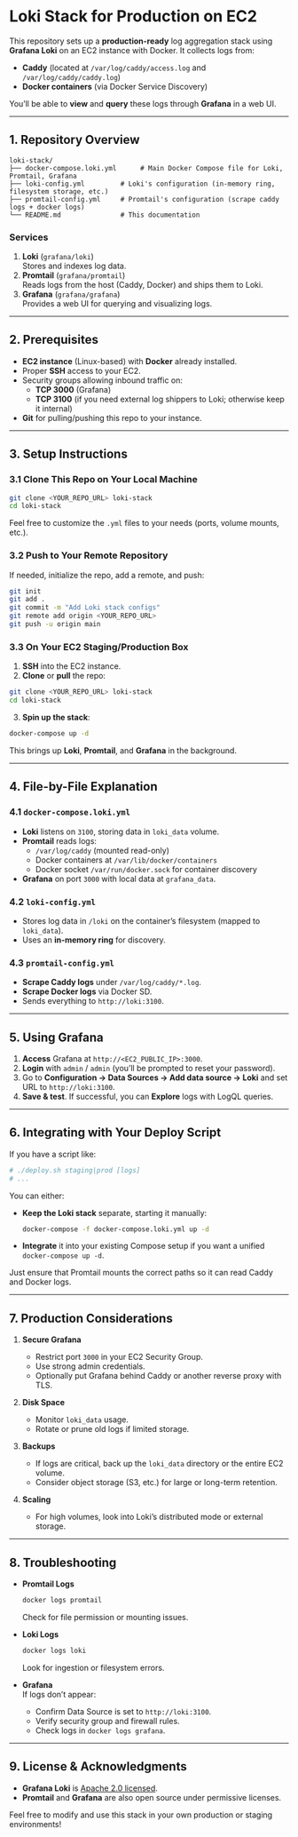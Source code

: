 # Loki Stack for Production on EC2

This repository sets up a **production-ready** log aggregation stack using **Grafana Loki** on an EC2 instance with Docker. It collects logs from:

- **Caddy** (located at `/var/log/caddy/access.log` and `/var/log/caddy/caddy.log`)
- **Docker containers** (via Docker Service Discovery)

You’ll be able to **view** and **query** these logs through **Grafana** in a web UI.

---

## 1. Repository Overview

```
loki-stack/
├── docker-compose.loki.yml      # Main Docker Compose file for Loki, Promtail, Grafana
├── loki-config.yml         # Loki's configuration (in-memory ring, filesystem storage, etc.)
├── promtail-config.yml     # Promtail's configuration (scrape caddy logs + docker logs)
└── README.md               # This documentation
```

### Services

1. **Loki** (`grafana/loki`)  
   Stores and indexes log data.  
2. **Promtail** (`grafana/promtail`)  
   Reads logs from the host (Caddy, Docker) and ships them to Loki.  
3. **Grafana** (`grafana/grafana`)  
   Provides a web UI for querying and visualizing logs.

---

## 2. Prerequisites

- **EC2 instance** (Linux-based) with **Docker** already installed.
- Proper **SSH** access to your EC2.
- Security groups allowing inbound traffic on:
  - **TCP 3000** (Grafana)  
  - **TCP 3100** (if you need external log shippers to Loki; otherwise keep it internal)
- **Git** for pulling/pushing this repo to your instance.

---

## 3. Setup Instructions

### 3.1 Clone This Repo on Your Local Machine

```bash
git clone <YOUR_REPO_URL> loki-stack
cd loki-stack
```

Feel free to customize the `.yml` files to your needs (ports, volume mounts, etc.).

### 3.2 Push to Your Remote Repository

If needed, initialize the repo, add a remote, and push:

```bash
git init
git add .
git commit -m "Add Loki stack configs"
git remote add origin <YOUR_REPO_URL>
git push -u origin main
```

### 3.3 On Your EC2 Staging/Production Box

1. **SSH** into the EC2 instance.
2. **Clone** or **pull** the repo:

```bash
git clone <YOUR_REPO_URL> loki-stack
cd loki-stack
```

3. **Spin up the stack**:

```bash
docker-compose up -d
```

This brings up **Loki**, **Promtail**, and **Grafana** in the background.

---

## 4. File-by-File Explanation

### 4.1 `docker-compose.loki.yml`

- **Loki** listens on `3100`, storing data in `loki_data` volume.
- **Promtail** reads logs:
  - `/var/log/caddy` (mounted read-only)  
  - Docker containers at `/var/lib/docker/containers`
  - Docker socket `/var/run/docker.sock` for container discovery
- **Grafana** on port `3000` with local data at `grafana_data`.

### 4.2 `loki-config.yml`

- Stores log data in `/loki` on the container’s filesystem (mapped to `loki_data`).
- Uses an **in-memory ring** for discovery.

### 4.3 `promtail-config.yml`

- **Scrape Caddy logs** under `/var/log/caddy/*.log`.  
- **Scrape Docker logs** via Docker SD.  
- Sends everything to `http://loki:3100`.

---

## 5. Using Grafana

1. **Access** Grafana at `http://<EC2_PUBLIC_IP>:3000`.
2. **Login** with `admin` / `admin` (you’ll be prompted to reset your password).
3. Go to **Configuration → Data Sources → Add data source → Loki** and set URL to `http://loki:3100`.
4. **Save & test**. If successful, you can **Explore** logs with LogQL queries.

---

## 6. Integrating with Your Deploy Script

If you have a script like:

```bash
# ./deploy.sh staging|prod [logs]
# ...
```

You can either:

- **Keep the Loki stack** separate, starting it manually:
  ```bash
  docker-compose -f docker-compose.loki.yml up -d
  ```
- **Integrate** it into your existing Compose setup if you want a unified `docker-compose up -d`.

Just ensure that Promtail mounts the correct paths so it can read Caddy and Docker logs.

---

## 7. Production Considerations

1. **Secure Grafana**  
   - Restrict port `3000` in your EC2 Security Group.
   - Use strong admin credentials.
   - Optionally put Grafana behind Caddy or another reverse proxy with TLS.

2. **Disk Space**  
   - Monitor `loki_data` usage.
   - Rotate or prune old logs if limited storage.

3. **Backups**  
   - If logs are critical, back up the `loki_data` directory or the entire EC2 volume.
   - Consider object storage (S3, etc.) for large or long-term retention.

4. **Scaling**  
   - For high volumes, look into Loki’s distributed mode or external storage.

---

## 8. Troubleshooting

- **Promtail Logs**  
  ```bash
  docker logs promtail
  ```
  Check for file permission or mounting issues.

- **Loki Logs**  
  ```bash
  docker logs loki
  ```
  Look for ingestion or filesystem errors.

- **Grafana**  
  If logs don’t appear:
  - Confirm Data Source is set to `http://loki:3100`.
  - Verify security group and firewall rules.
  - Check logs in `docker logs grafana`.

---

## 9. License & Acknowledgments

- **Grafana Loki** is [Apache 2.0 licensed](https://github.com/grafana/loki).
- **Promtail** and **Grafana** are also open source under permissive licenses.

Feel free to modify and use this stack in your own production or staging environments!